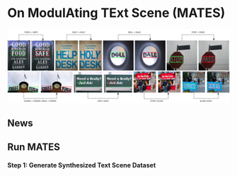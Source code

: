 # On ModulAting TExt Scene (MATES)
![teaser](assets/teaser.png)

## News

## Run MATES

#### Step 1: Generate Synthesized Text Scene Dataset 


